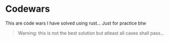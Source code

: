 # Codewars
This are code wars I have solved using rust... Just for practice btw

> Warning: this is not the best solution but atleast all cases shall pass...
